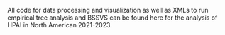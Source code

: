 All code for data processing and visualization as well as XMLs to run empirical tree analysis and BSSVS can be found here for the analysis of HPAI in North American 2021-2023. 
